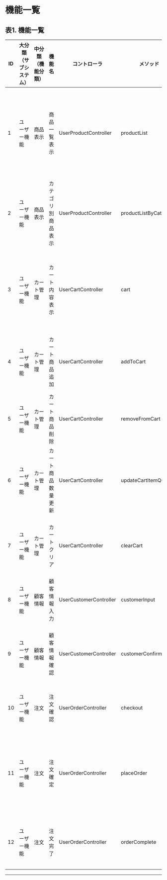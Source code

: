 # 機能一覧

## 表1. 機能一覧

|ID|大分類（サブシステム）|中分類（機能分類）|機能名|コントローラ|メソッド|画面入力|画面照会|帳票出力|バッチ処理|内容|
|---|---|---|---|---|---|---|---|---|---|---|
|1|ユーザー機能|商品表示|商品一覧表示|UserProductController|productList|/|/products| | |商品情報を一覧表示し、カートに追加できる機能|
|2|ユーザー機能|商品表示|カテゴリ別商品表示|UserProductController|productListByCategory|/products/category/{category}|/products/category/{category}| | |指定カテゴリの商品を一覧表示する機能|
|3|ユーザー機能|カート管理|カート内容表示|UserCartController|cart|/cart|/cart| | |カート内の商品一覧と合計金額を表示する機能|
|4|ユーザー機能|カート管理|カート商品追加|UserCartController|addToCart|/cart/add| | | |Ajaxでカートに商品を追加する機能|
|5|ユーザー機能|カート管理|カート商品削除|UserCartController|removeFromCart|/cart/remove| | | |カートから商品を削除する機能|
|6|ユーザー機能|カート管理|カート商品数量更新|UserCartController|updateCartItemQuantity|/cart/update| | | |カート内の商品数量を更新する機能|
|7|ユーザー機能|カート管理|カートクリア|UserCartController|clearCart|/cart/clear| | | |カート内の全商品を削除する機能|
|8|ユーザー機能|顧客情報|顧客情報入力|UserCustomerController|customerInput|/customer/input|/customer/input| | |顧客情報を入力する機能|
|9|ユーザー機能|顧客情報|顧客情報確認|UserCustomerController|customerConfirm|/customer/confirm|/customer/confirm| | |入力された顧客情報を確認する機能|
|10|ユーザー機能|注文|注文確認|UserOrderController|checkout|/order/checkout|/order/checkout| | |注文内容を確認する機能|
|11|ユーザー機能|注文|注文確定|UserOrderController|placeOrder|/order/place| | | |注文を確定し、データベースに保存する機能|
|12|ユーザー機能|注文|注文完了|UserOrderController|orderComplete|/order/complete|/order/complete| | |注文完了画面を表示する機能|

----